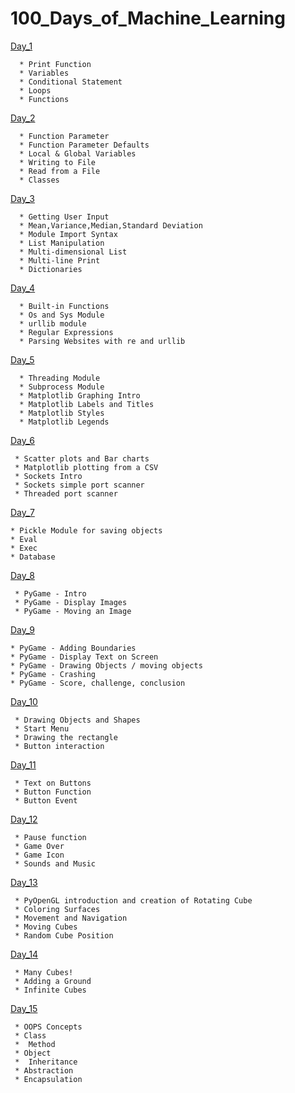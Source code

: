 # 100_Days_of_Machine_Learning

[Day_1](Day_001.md)
```
  * Print Function
  * Variables
  * Conditional Statement
  * Loops
  * Functions
```
[Day_2](Day_002.ipynb)
```
  * Function Parameter
  * Function Parameter Defaults
  * Local & Global Variables
  * Writing to File
  * Read from a File
  * Classes
```
[Day_3](Day_003.ipynb)
```
  * Getting User Input
  * Mean,Variance,Median,Standard Deviation
  * Module Import Syntax
  * List Manipulation
  * Multi-dimensional List
  * Multi-line Print
  * Dictionaries
```
[Day_4](Day_004.ipynb)
```
  * Built-in Functions
  * Os and Sys Module
  * urllib module
  * Regular Expressions
  * Parsing Websites with re and urllib
```
[Day_5](Day_005.ipynb)
```
  * Threading Module
  * Subprocess Module
  * Matplotlib Graphing Intro
  * Matplotlib Labels and Titles
  * Matplotlib Styles
  * Matplotlib Legends
```
[Day_6](Day_006.ipynb)
```
 * Scatter plots and Bar charts
 * Matplotlib plotting from a CSV
 * Sockets Intro
 * Sockets simple port scanner
 * Threaded port scanner
```
[Day_7](Day_007.ipynb)
```
* Pickle Module for saving objects
* Eval
* Exec
* Database
```
[Day_8](Day_008.ipynb)
```
 * PyGame - Intro
 * PyGame - Display Images
 * PyGame - Moving an Image
 ```
 [Day_9](Day_009.ipynb)
 ```
 * PyGame - Adding Boundaries
 * PyGame - Display Text on Screen
 * PyGame - Drawing Objects / moving objects
 * PyGame - Crashing
 * PyGame - Score, challenge, conclusion
 ```
[Day_10](Day_010.ipynb)
```
 * Drawing Objects and Shapes
 * Start Menu
 * Drawing the rectangle
 * Button interaction
```
[Day_11](Day_011.ipynb)
```
 * Text on Buttons
 * Button Function
 * Button Event
```
[Day_12](Day_012.ipynb)
```
 * Pause function 
 * Game Over
 * Game Icon
 * Sounds and Music
```
[Day_13](Day_013.ipynb)
```
 * PyOpenGL introduction and creation of Rotating Cube
 * Coloring Surfaces
 * Movement and Navigation
 * Moving Cubes
 * Random Cube Position
```
[Day_14](Day_014.ipynb)
```
 * Many Cubes!
 * Adding a Ground
 * Infinite Cubes
```
[Day_15](Day_015.ipynb)
```
 * OOPS Concepts
 * Class
 *  Method
 * Object
 *  Inheritance
 * Abstraction
 * Encapsulation
```

 




